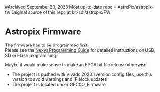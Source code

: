 #Archived September 20, 2023
Most up-to-date repo = AstroPix/astropix-fw
Original source of this repo at kit-adl/astropix/FW

# Astropix Firmware
The firmware has to be programmed first!  
Please see the [Nexys Programming Guide](https://reference.digilentinc.com/learn/programmable-logic/tutorials/nexys-video-programming-guide/start) for detailed instructions on USB, SD or Flash programming.

Maybe it would make sense to make an FPGA bit file release otherwise:

- The project is pushed with Vivado 2020.1 version config files, use this version to avoid warnings and IP block updates 
- The project is located under GECCO_Firmware

